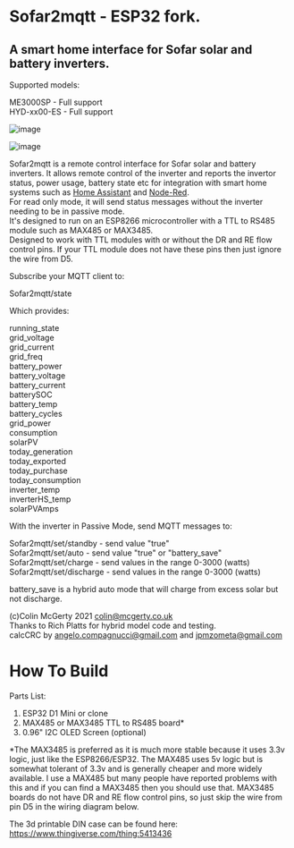 # Sofar2mqtt - ESP32 fork.
## A smart home interface for Sofar solar and battery inverters.

Supported models:  

ME3000SP - Full support  
HYD-xx00-ES - Full support

![image](https://user-images.githubusercontent.com/43951291/174405916-3ef3bff7-4cb5-4531-b8f7-9626383aeffe.png)

![image](https://user-images.githubusercontent.com/43951291/174405772-b194db91-e26b-4341-960b-4e7e2e368873.png)


Sofar2mqtt is a remote control interface for Sofar solar and battery inverters.
It allows remote control of the inverter and reports the invertor status, power usage, battery state etc for integration with smart home systems such as [Home Assistant](https://www.home-assistant.io/) and [Node-Red](https://nodered.org/).  
For read only mode, it will send status messages without the inverter needing to be in passive mode.  
It's designed to run on an ESP8266 microcontroller with a TTL to RS485 module such as MAX485 or MAX3485.  
Designed to work with TTL modules with or without the DR and RE flow control pins. If your TTL module does not have these pins then just ignore the wire from D5. 

Subscribe your MQTT client to:

Sofar2mqtt/state

Which provides:

running_state  
grid_voltage  
grid_current  
grid_freq  
battery_power  
battery_voltage  
battery_current  
batterySOC  
battery_temp  
battery_cycles  
grid_power  
consumption  
solarPV  
today_generation  
today_exported  
today_purchase  
today_consumption  
inverter_temp  
inverterHS_temp  
solarPVAmps  

With the inverter in Passive Mode, send MQTT messages to:

Sofar2mqtt/set/standby   - send value "true"  
Sofar2mqtt/set/auto   - send value "true" or "battery_save"  
Sofar2mqtt/set/charge   - send values in the range 0-3000 (watts)  
Sofar2mqtt/set/discharge   - send values in the range 0-3000 (watts) 

battery_save is a hybrid auto mode that will charge from excess solar but not discharge.

(c)Colin McGerty 2021 colin@mcgerty.co.uk  
Thanks to Rich Platts for hybrid model code and testing.  
calcCRC by angelo.compagnucci@gmail.com and jpmzometa@gmail.com

# How To Build

Parts List:
1. ESP32 D1 Mini or clone
2. MAX485 or MAX3485 TTL to RS485 board*
3. 0.96" I2C OLED Screen (optional)

*The MAX3485 is preferred as it is much more stable because it uses 3.3v logic, just like the ESP8266/ESP32. The MAX485 uses 5v logic but is somewhat tolerant of 3.3v and is generally cheaper and more widely available. I use a MAX485 but many people have reported problems with this and if you can find a MAX3485 then you should use that. MAX3485 boards do not have DR and RE flow control pins, so just skip the wire from pin D5 in the wiring diagram below.

The 3d printable DIN case can be found here:
https://www.thingiverse.com/thing:5413436
